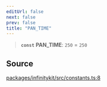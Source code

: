 ```yaml
---
editUrl: false
next: false
prev: false
title: "PAN_TIME"
---
```


> **`const`** **PAN\_TIME**: `250` = `250`

## Source

[packages/infinitykit/src/constants.ts:8](https://github.com/nodenogg-in/alpha-p2p/blob/1896b55/packages/infinitykit/src/constants.ts#L8)
